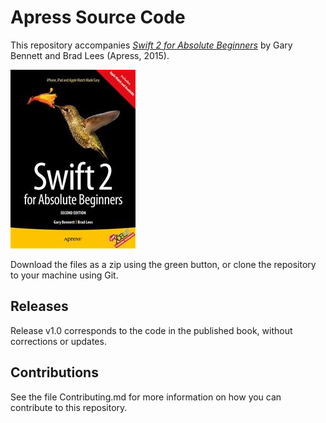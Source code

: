 # Apress Source Code

This repository accompanies [*Swift 2 for Absolute Beginners*](http://www.apress.com/9781484214893) by Gary Bennett and Brad Lees (Apress, 2015).

![Cover image](9781484214893.jpg)

Download the files as a zip using the green button, or clone the repository to your machine using Git.

## Releases

Release v1.0 corresponds to the code in the published book, without corrections or updates.

## Contributions

See the file Contributing.md for more information on how you can contribute to this repository.
